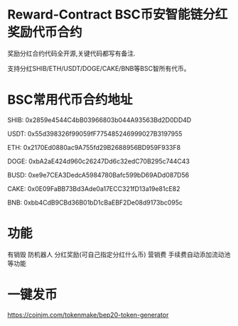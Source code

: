 # Reward-Contract BSC币安智能链分红奖励代币合约
奖励分红合约代码全开源,关键代码都写有备注.

支持分红SHIB/ETH/USDT/DOGE/CAKE/BNB等BSC智所有代币。

# BSC常用代币合约地址
SHIB: 0x2859e4544C4bB03966803b044A93563Bd2D0DD4D

USDT: 0x55d398326f99059fF775485246999027B3197955

ETH: 0x2170Ed0880ac9A755fd29B2688956BD959F933F8

DOGE: 0xbA2aE424d960c26247Dd6c32edC70B295c744C43

BUSD: 0xe9e7CEA3DedcA5984780Bafc599bD69ADd087D56

CAKE: 0x0E09FaBB73Bd3Ade0a17ECC321fD13a19e81cE82

BNB: 0xbb4CdB9CBd36B01bD1cBaEBF2De08d9173bc095c

# 功能
有销毁 防机器人 分红奖励(可自己指定分红什么币) 营销费 手续费自动添加流动池等功能

# 一键发币
https://coinjm.com/tokenmake/bep20-token-generator

